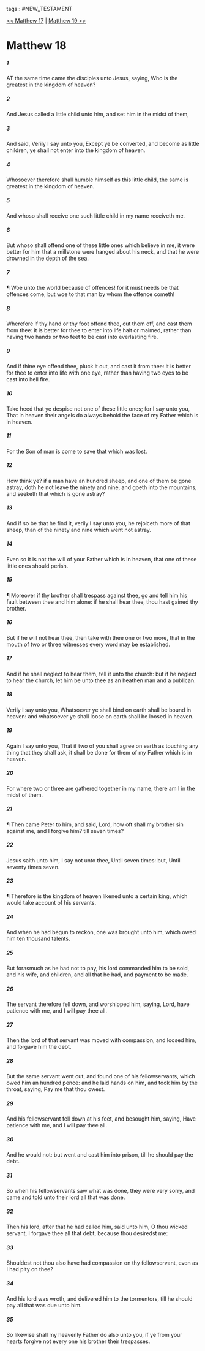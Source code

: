 tags:: #NEW_TESTAMENT

[<< Matthew 17](NEW_TESTAMENT/01_Matthew/Matthew_17.md) | [Matthew 19 >>](NEW_TESTAMENT/01_Matthew/Matthew_19.md)

# Matthew 18

##### 1

AT the same time came the disciples unto Jesus, saying, Who is the greatest in the kingdom of heaven?

##### 2

And Jesus called a little child unto him, and set him in the midst of them,

##### 3

And said, Verily I say unto you, Except ye be converted, and become as little children, ye shall not enter into the kingdom of heaven.

##### 4

Whosoever therefore shall humble himself as this little child, the same is greatest in the kingdom of heaven.

##### 5

And whoso shall receive one such little child in my name receiveth me.

##### 6

But whoso shall offend one of these little ones which believe in me, it were better for him that a millstone were hanged about his neck, and that he were drowned in the depth of the sea.

##### 7

¶ Woe unto the world because of offences! for it must needs be that offences come; but woe to that man by whom the offence cometh!

##### 8

Wherefore if thy hand or thy foot offend thee, cut them off, and cast them from thee: it is better for thee to enter into life halt or maimed, rather than having two hands or two feet to be cast into everlasting fire.

##### 9

And if thine eye offend thee, pluck it out, and cast it from thee: it is better for thee to enter into life with one eye, rather than having two eyes to be cast into hell fire.

##### 10

Take heed that ye despise not one of these little ones; for I say unto you, That in heaven their angels do always behold the face of my Father which is in heaven.

##### 11

For the Son of man is come to save that which was lost.

##### 12

How think ye? if a man have an hundred sheep, and one of them be gone astray, doth he not leave the ninety and nine, and goeth into the mountains, and seeketh that which is gone astray?

##### 13

And if so be that he find it, verily I say unto you, he rejoiceth more of that sheep, than of the ninety and nine which went not astray.

##### 14

Even so it is not the will of your Father which is in heaven, that one of these little ones should perish.

##### 15

¶ Moreover if thy brother shall trespass against thee, go and tell him his fault between thee and him alone: if he shall hear thee, thou hast gained thy brother.

##### 16

But if he will not hear thee, then take with thee one or two more, that in the mouth of two or three witnesses every word may be established.

##### 17

And if he shall neglect to hear them, tell it unto the church: but if he neglect to hear the church, let him be unto thee as an heathen man and a publican.

##### 18

Verily I say unto you, Whatsoever ye shall bind on earth shall be bound in heaven: and whatsoever ye shall loose on earth shall be loosed in heaven.

##### 19

Again I say unto you, That if two of you shall agree on earth as touching any thing that they shall ask, it shall be done for them of my Father which is in heaven.

##### 20

For where two or three are gathered together in my name, there am I in the midst of them.

##### 21

¶ Then came Peter to him, and said, Lord, how oft shall my brother sin against me, and I forgive him? till seven times?

##### 22

Jesus saith unto him, I say not unto thee, Until seven times: but, Until seventy times seven.

##### 23

¶ Therefore is the kingdom of heaven likened unto a certain king, which would take account of his servants.

##### 24

And when he had begun to reckon, one was brought unto him, which owed him ten thousand talents.

##### 25

But forasmuch as he had not to pay, his lord commanded him to be sold, and his wife, and children, and all that he had, and payment to be made.

##### 26

The servant therefore fell down, and worshipped him, saying, Lord, have patience with me, and I will pay thee all.

##### 27

Then the lord of that servant was moved with compassion, and loosed him, and forgave him the debt.

##### 28

But the same servant went out, and found one of his fellowservants, which owed him an hundred pence: and he laid hands on him, and took him by the throat, saying, Pay me that thou owest.

##### 29

And his fellowservant fell down at his feet, and besought him, saying, Have patience with me, and I will pay thee all.

##### 30

And he would not: but went and cast him into prison, till he should pay the debt.

##### 31

So when his fellowservants saw what was done, they were very sorry, and came and told unto their lord all that was done.

##### 32

Then his lord, after that he had called him, said unto him, O thou wicked servant, I forgave thee all that debt, because thou desiredst me:

##### 33

Shouldest not thou also have had compassion on thy fellowservant, even as I had pity on thee?

##### 34

And his lord was wroth, and delivered him to the tormentors, till he should pay all that was due unto him.

##### 35

So likewise shall my heavenly Father do also unto you, if ye from your hearts forgive not every one his brother their trespasses.
